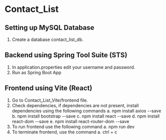 # Contact_List

## Setting up MySQL Database
1. Create a database contact_list_db.

## Backend using Spring Tool Suite (STS)
1. In application.properties edit your username and password.
2. Run as Spring Boot App

## Frontend using Vite (React)
1. Go to Contact_List_Vite/frontend file.
2. Check dependencies, if dependencies are not present, install dependencies using the following commands
	a. npm install axios --save
	b. npm install bootstrap --save
	c. npm install react --save
	d. npm install react-dom --save
	e. npm install react-router-dom --save
3. To run frontend use the following command
	a. npm run dev
4. To terminate frontend, use the command
	a. ctrl + c
